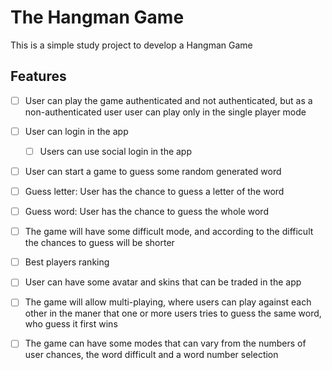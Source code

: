 # The Hangman Game

This is a simple study project to develop a Hangman Game 


## Features

- [ ] User can play the game authenticated and not authenticated, but as a non-authenticated user user can play only in the single player mode
- [ ] User can login in the app
  - [ ] Users can use social login in the app
- [ ] User can start a game to guess some random generated word
- [ ] Guess letter: User has the chance to guess a letter of the word
- [ ] Guess word: User has the chance to guess the whole word
- [ ] The game will have some difficult mode, and according to the difficult the chances to guess will be shorter
- [ ] Best players ranking
- [ ] User can have some avatar and skins that can be traded in the app
- [ ] The game will allow multi-playing, where users can play against each other in the maner that one or more users tries to guess the same word, who guess it first wins
- [ ] The game can have some modes that can vary from the numbers of user chances, the word difficult and a word number selection

